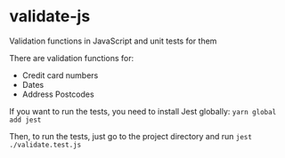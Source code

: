 # validate-js
Validation functions in JavaScript and unit tests for them

There are validation functions for:
- Credit card numbers
- Dates
- Address Postcodes

If you want to run the tests, you need to install Jest globally: `yarn global add jest`

Then, to run the tests, just go to the project directory and run `jest ./validate.test.js`